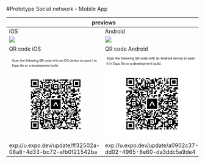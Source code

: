
#Prototype Social network - Mobile App


<table>
    <thead>
        <tr>
            <th colspan="2">previews</th>
        </tr>
    </thead>
    <tbody>
        <tr>
            <td>iOS</td>
            <td>Android</td>
        </tr>
        <tr>
            <td><img src='./assets/img/ios react-native/iOS react-native.gif' width='250'/>
</td>
            <td><img src='./assets/img/android react-native/android react-native.gif' width='250'/>
</td>
        </tr>
         <tr>
            <td>QR code iOS</td>
            <td>QR code Android</td>
        </tr>
        <tr>
            <td><img src='./assets/img/ios react-native/qr-code ios.jpg'/>
</td>
            <td><img src='./assets/img/android react-native/qr code android.jpg'/>
</td>
        </tr>
         <tr>
            <td>exp://u.expo.dev/update/ff32502a-08a8-4d33-bc72-afb0f21542ba</td>
            <td>exp://u.expo.dev/update/a0902c37-dd02-4965-8e60-da3ddc5a9de4</td>
        </tr>
    </tbody>
</table>
